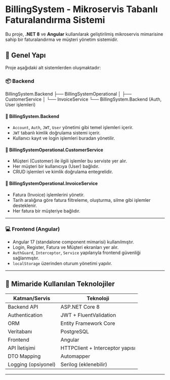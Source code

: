 # BillingSystem - Mikroservis Tabanlı Faturalandırma Sistemi

Bu proje, **.NET 8** ve **Angular** kullanılarak geliştirilmiş mikroservis mimarisine sahip bir faturalandırma ve müşteri yönetim sistemidir.

## 🧱 Genel Yapı

Proje aşağıdaki alt sistemlerden oluşmaktadır:

### 📦 Backend

BillingSystem.Backend
├── BillingSystemOperational
│ ├── CustomerService
│ └── InvoiceService
└── BillingSystem.Backend (Auth, User işlemleri)

#### 🔹 BillingSystem.Backend
- `Account`, `Auth`, `JWT`, `User` yönetimi gibi temel işlemleri içerir.
- `JWT` tabanlı kimlik doğrulama sistemi içerir.
- Kullanıcı kayıt ve login işlemleri buradan yönetilir.

#### 🔹 BillingSystemOperational.CustomerService
- Müşteri (Customer) ile ilgili işlemler bu serviste yer alır.
- Her müşteri bir kullanıcıya (User) bağlıdır.
- CRUD işlemleri ve kimlik doğrulama entegrelidir.

#### 🔹 BillingSystemOperational.InvoiceService
- Fatura (Invoice) işlemlerini yönetir.
- Tarih aralığına göre fatura filtreleme, oluşturma, silme gibi işlemler desteklenir.
- Her fatura bir müşteriye bağlıdır.

---

### 💻 Frontend (Angular)


- Angular 17 (standalone component mimarisi) kullanılmıştır.
- Login, Register, Fatura ve Müşteri ekranları yer alır.
- `AuthGuard`, `Interceptor`, `Service` yapılarıyla frontend güvenliği sağlanmıştır.
- `localStorage` üzerinden oturum yönetimi yapılır.

---

## 🧩 Mimaride Kullanılan Teknolojiler

| Katman/Servis         | Teknoloji                          |
|-----------------------|-------------------------------------|
| Backend API           | ASP.NET Core 8                     |
| Authentication        | JWT + FluentValidation             |
| ORM                   | Entity Framework Core              |
| Veritabanı            | PostgreSQL                         |
| Frontend              | Angular                            |
| API İletişimi         | HTTPClient + Interceptor yapısı    |
| DTO Mapping           | Automapper                         |
| Logging (opsiyonel)   | Serilog (eklenebilir)              |

---
